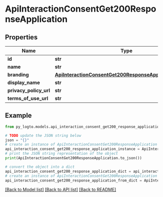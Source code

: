 # ApiInteractionConsentGet200ResponseApplication


## Properties

Name | Type | Description | Notes
------------ | ------------- | ------------- | -------------
**id** | **str** |  | 
**name** | **str** |  | 
**branding** | [**ApiInteractionConsentGet200ResponseApplicationBranding**](ApiInteractionConsentGet200ResponseApplicationBranding.md) |  | [optional] 
**display_name** | **str** |  | [optional] 
**privacy_policy_url** | **str** |  | [optional] 
**terms_of_use_url** | **str** |  | [optional] 

## Example

```python
from py_logto.models.api_interaction_consent_get200_response_application import ApiInteractionConsentGet200ResponseApplication

# TODO update the JSON string below
json = "{}"
# create an instance of ApiInteractionConsentGet200ResponseApplication from a JSON string
api_interaction_consent_get200_response_application_instance = ApiInteractionConsentGet200ResponseApplication.from_json(json)
# print the JSON string representation of the object
print(ApiInteractionConsentGet200ResponseApplication.to_json())

# convert the object into a dict
api_interaction_consent_get200_response_application_dict = api_interaction_consent_get200_response_application_instance.to_dict()
# create an instance of ApiInteractionConsentGet200ResponseApplication from a dict
api_interaction_consent_get200_response_application_from_dict = ApiInteractionConsentGet200ResponseApplication.from_dict(api_interaction_consent_get200_response_application_dict)
```
[[Back to Model list]](../README.md#documentation-for-models) [[Back to API list]](../README.md#documentation-for-api-endpoints) [[Back to README]](../README.md)


